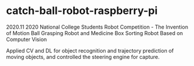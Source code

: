 # catch-ball-robot-raspberry-pi
2020.11 2020 National College Students Robot Competition - The Invention of Motion Ball Grasping Robot and Medicine Box Sorting Robot Based on Computer Vision

Applied CV and DL for object recognition and trajectory prediction of moving objects, and controlled the steering engine for capture.
